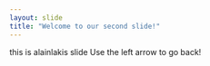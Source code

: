 ```yaml
---
layout: slide
title: "Welcome to our second slide!"
---
```

this is alainlakis slide
Use the left arrow to go back!